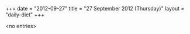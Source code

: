 +++
date = "2012-09-27"
title = "27 September 2012 (Thursday)"
layout = "daily-diet"
+++

\<no entries\>